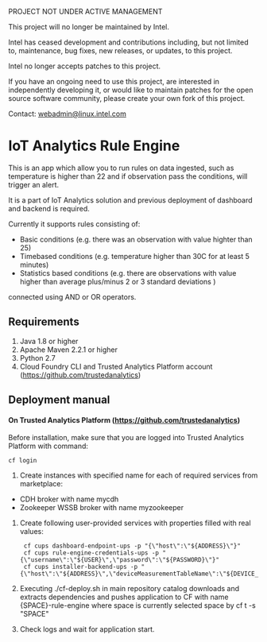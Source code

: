 PROJECT NOT UNDER ACTIVE MANAGEMENT

This project will no longer be maintained by Intel.

Intel has ceased development and contributions including, but not limited to, maintenance, bug fixes, new releases, or updates, to this project.  

Intel no longer accepts patches to this project.

If you have an ongoing need to use this project, are interested in independently developing it, or would like to maintain patches for the open source software community, please create your own fork of this project.  

Contact: webadmin@linux.intel.com
# IoT Analytics Rule Engine

This is an app which allow you to run rules on data ingested, such as temperature is higher than 22 
and if observation pass the conditions, will trigger an alert.

It is a part of IoT Analytics solution and previous deployment of dashboard and backend is required.

Currently it supports rules consisting of:

* Basic conditions (e.g. there was an observation with value highter than 25)
* Timebased conditions (e.g. temperature higher than 30C for at least 5 minutes)
* Statistics based conditions (e.g. there are observations with value higher than average plus/minus 2 or 3 standard deviations )

connected using AND or OR operators.

## Requirements 

1. Java 1.8 or higher
1. Apache Maven 2.2.1 or higher
1. Python 2.7
1. Cloud Foundry CLI and Trusted Analytics Platform account (https://github.com/trustedanalytics)

## Deployment manual

#### On Trusted Analytics Platform (https://github.com/trustedanalytics) 

Before installation, make sure that you are logged into Trusted Analytics Platform with command:
```
cf login
```

1. Create instances with specified name for each of required services from marketplace:

  * CDH broker with name mycdh
  * Zookeeper WSSB broker with name myzookeeper

1. Create following user-provided services with properties filled with real values:

        cf cups dashboard-endpoint-ups -p "{\"host\":\"${ADDRESS}\"}"
        cf cups rule-engine-credentials-ups -p "{\"username\":\"${USER}\",\"password\":\"${PASSWORD}\"}"
        cf cups installer-backend-ups -p "{\"host\":\"${ADDRESS}\",\"deviceMeasurementTableName\":\"${DEVICE_MEASUREMENT_TABLE}\"}"

1. Executing ./cf-deploy.sh in main repository catalog downloads and extracts dependencies and pushes application to CF with name {SPACE}-rule-engine where space is currently selected space by cf t -s "SPACE"
1. Check logs and wait for application start.
